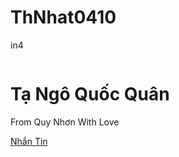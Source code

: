 # ThNhat0410
in4
<!DOCTYPE html>
<html lang="en">
    <head>
        <meta charset="UTF-8">
        <meta http-equiv="X-UA-Compatible" content="IE=edge">
        <meta name="viewport" content="width=device-width, initial-scale=1.0">
        <link rel="stylesheet" href="https://cdnjs.cloudflare.com/ajax/libs/font-awesome/5.15.3/css/all.min.css" />
        <link href="https://fonts.googleapis.com/css2?family=Poppins:wght@300;400;500;600;700;800&display=swap"
            rel="stylesheet">
        <link rel="stylesheet" href="./style.css">
        <link rel="shortcut icon" href="./icon.png" type="image/x-icon">
        <!-- <link rel="android-chrome" sizes="192x192" href="img/android-chrome-192x192.png">
        <link rel="icon" type="image/png" sizes="32x32" href="/img/favicon-32x32.png">
        <link rel="icon" type="image/png" sizes="16x16" href="/img/favicon-16x16.png"> -->
        <link rel="manifest" href="/site.webmanifest">
        <title>Tạ Ngô Quốc Quân </title>
    </head>
    <body>
        <div class="app">
            <div class="card mg-10">
                <div class="card__title">
                    <div class="card__title--img">
                        <img src="./avatar.png" alt="" srcset="">
                    </div>
                    <div class="card__title--name">
                        <h1> Tạ Ngô Quốc Quân </h1>
                        <div class="veri__check">
                            <i class="fas fa-check"></i>
                        </div>
                    </div>
                    <div class="card__title--description">
                        <p>From Quy Nhơn With Love </p>
                    </div>
                </div>
                <div class="card__body mt-10">
                    <div class="row">
                        <div class="col col-lg-3 mt-10">
                            <div class="card__item">
                                <a href="https://www.facebook.com/tnqq2312/" target="_blank" class="card__link">
                                    <div class="link__icon">
                                        <i class="fab fa-facebook"></i>
                                    </div>
                                </a>
                            </div>
                        </div>
                        <div class="col col-lg-3 mt-10">
                            <div class="card__item">
                                <a href="https://www.instagram.com/tnqq2312/" target="_blank" class="card__link">
                                    <div class="link__icon">
                                        <i class="fab fa-instagram"></i>
                                    </div>
                                </a>
                            </div>
                        </div>
                        <div class="col col-lg-3 mt-10">
                            <div class="card__item">
                                <a href="https://www.tiktok.com/@quanngo2312/" target="_blank" class="card__link">
                                    <div class="link__icon">
                                        <i class="fab fa-tiktok"></i>
                                    </div>
                                </a>
                            </div>
                        </div>
                        <div class="col col-lg-3 mt-10">
                            <div class="card__item">
                                <a href="https://github.com/quan231222/" target="_blank" class="card__link">
                                    <div class="link__icon">
                                        <i class="fab fa-github"></i>
                                    </div>
                                </a>
                            </div>
                        </div>
                        <div class="col col-lg-3 mt-10">
                            <div class="card__item">
                                <a href="https://www.youtube.com/channel/UC-8Fku-T9iEetUIo8mURcgQ" target="_blank" class="card__link">
                                    <div class="link__icon">
                                        <i class="fab fa-youtube" style="color: red;"></i>
                                    </div>
                                </a>
                            </div>
                        </div>
                    </div>
                </div>
                <div class="toggle toggle__back">
                    <a href="https://github.com/quan231222/"><i class="fas fa-arrow-left"></i></a>
                </div>
                <div class="toggle toggle__theme">
                    <i class="fas fa-moon"></i>
                </div>
                <div class="button__list mt-10">
                    <div class="row">
                        <div class="col col-lg-6 mt-10">
                            <a href="https://m.me/tnqq2312" target="_blank">
                                <div class="button button__message ">
                                    <span> Nhắn Tin </span>
                                </div>
                            </a>
                        </div>
                        <!-- <div class="col col-lg-6 mt-10">
                            <a href="https://m.me/tnqq2312" target="_blank">
                                <div class="button button__message ">
                                    <span> Nhắn Tin </span>
                                </div>
                            </a>
                        </div> -->
                    </div>
                </div>
            </div>
        </div>
        <script src="./script.js"></script>
    </body>
</html>
